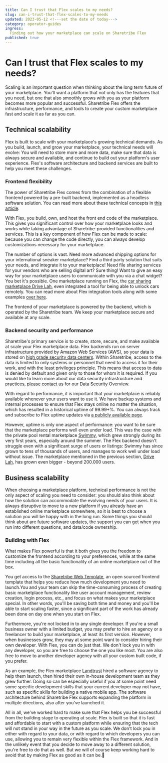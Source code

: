 ```yaml
---
title: Can I trust that Flex scales to my needs?
slug: can-i-trust-that-flex-scales-to-my-needs
updated: 2023-05-12 <!---set the date of today---> 
category: operator-guides
ingress:
  Finding out how your marketplace can scale on Sharetribe Flex
published: true
---
```



# Can I trust that Flex scales to my needs?

Scaling is an important question when thinking about the long term future of your marketplace. You'll want a platform that not only has the features that you need, but one that also smoothly grows with you as your platform becomes more popular and successful. Sharetribe Flex offers the infrastructure, performance, and tools to create your custom marketplace fast and scale it as far as you can.


## Technical scalability

Flex is built to scale with your marketplace's growing technical demands. As you build, launch, and grow your marketplace, your technical needs will evolve: You will need to store more and more data, make sure that data is always secure and available, and continue to build out your platform's user experience. Flex's software architecture and backend services are built to help you meet these challenges.


### Frontend flexibility

The power of Sharetribe Flex comes from the combination of a flexible frontend powered by a pre-built backend, implemented as a headless software solution. You can read more about these technical concepts in [this article](https://www.sharetribe.com/docs/operator-guides/concepts/).

With Flex, you build, own, and host the front end code of the marketplace. This gives you significant control over how your marketplace looks and works while taking advantage of Sharetribe-provided functionalities and services. This is a key component of how Flex can be made to scale: because you can change the code directly, you can always develop customizations necessary for your marketplace.

The number of options is vast. Need more advanced shipping options for your international sneaker marketplace? Find a third party solution that suits your needs, and integrate it to your marketplace! Need file sharing services for your vendors who are selling digital art? Sure thing! Want to give an easy way for your marketplace users to communicate with you via a chat widget? You bet it's possible. One marketplace running on Flex, the [car sharing marketplace Drive Lah](https://www.sharetribe.com/customers/drive-lah/), even integrated a tool for being able to unlock cars remotely. You can read more about Flex integration tools along with some examples [over here](https://www.sharetribe.com/docs/concepts/integrations-introduction/).

The frontend of your marketplace is powered by the backend, which is operated by the Sharetribe team. We keep your marketplace secure and available at any scale.


### Backend security and performance

Sharetribe's primary service is to create, store, secure, and make available at scale your Flex marketplace data. Flex backends run on server infrastructure provided by Amazon Web Services (AWS), so your data is stored on [high grade security data centers](https://aws.amazon.com/compliance/data-center/controls/?nc1=h_ls). Within Sharetribe, access to the data is limited to only systems or personnel that need to access it for their work, and with the least privileges principle. This means that access to data is denied by default and given only to those for whom it is required. If you would like to learn more about our data security infrastructure and practices, [please contact us](mailto:hello@sharetribe.com) for our Data Security Overview.

With regard to performance, it is important that your marketplace is reliably available whenever your users want to use it. We have backup systems and internal processes to ensure that Flex stays online no matter the situation, which has resulted in a historical uptime of 99.99+%. You can always track and subscribe to Flex uptime updates via [a publicly available page](https://status.sharetribe.com/uptime).

However, uptime is only one aspect of performance: you want to be sure that the marketplace performs well even under load. This was the case with the private pool rental marketplace [Swimmy](https://www.sharetribe.com/customers/swimmy/), which grew strongly during its very first years, especially around the summer. The Flex backend doesn't struggle even with a significant surge of users or listings: Swimmy has since grown to tens of thousands of users, and manages to work well under load without issue. The marketplace mentioned in the previous section, [Drive Lah](https://www.sharetribe.com/customers/drive-lah/), has grown even bigger - beyond 200.000 users.


## Business scalability

When choosing a marketplace platform, technical performance is not the only aspect of scaling you need to consider: you should also think about how the solution can accommodate the evolving needs of your users. It is always disruptive to move to a new platform if you already have an established online marketplace somewhere, so it is best to choose a solution you will be happy with in the long run. Some things you should think about are future software updates, the support you can get when you run into different questions, and data/code ownership.


### Building with Flex

What makes Flex powerful is that it both gives you the freedom to customize the frontend according to your preferences, while at the same time including all the basic functionality of an online marketplace out of the box.

You get access to the [Sharetribe Web Template](https://www.sharetribe.com/docs/ftw/sharetribe-web-template/), an open sourced frontend template that helps you reduce how much development you need to launch.You and your team can skip the time-consuming process of creating basic marketplace functionality like user account management, review creation, login process, etc., and focus on what makes your marketplace special. In other words, you'll be saving both time and money and you'll be able to start scaling faster, since a significant part of the work has already been done on day one when you start on Flex.

Furthermore, you're not locked in to any single developer. If you're a small business owner with a limited budget, you may prefer to hire an agency or a freelancer to build your marketplace, at least its first version. However, when businesses grow, they may at some point want to consider hiring their own developer. With Flex, you can do just that. We don't lock you in with any developer, so you are free to choose the one you like most. You are also free to move to another developer agency with all your custom built code, if you prefer.

As an example, the Flex marketplace [Landtrust](https://landtrust.com/) hired a software agency to help them launch, then hired their own in-house development team as they grew further. Doing so can be especially useful if you at some point need some specific development skills that your current developer may not have, such as specific skills for building a native mobile app. The software architecture behind Sharetribe Flex supports expanding the platform in multiple directions, also after you've launched it.

All in all, we've worked hard to make sure that Flex helps you be successful from the building stage to operating at scale. Flex is built so that it is fast and affordable to start with a custom platform while ensuring that the tech will not stand in your way in the future as you scale. We don't lock you in either with regard to your data, or with regard to which developers you can use, allowing you to remain very flexible within the Flex framework. And in the unlikely event that you decide to move away to a different solution, you're free to do that as well. But we will of course keep working hard to avoid that by making Flex as good as it can be.🙂
